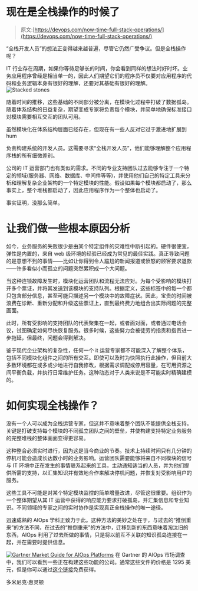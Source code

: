 # 现在是全栈操作的时候了

> 原文:[https://devops.com/now-time-full-stack-operations/](https://devops.com/now-time-full-stack-operations/)

“全栈开发人员”的想法正变得越来越普遍，尽管它仍然广受争议。但是全栈操作呢？

IT 行业存在周期，如果你等待足够长的时间，你会看到同样的想法时好时坏。业务应用程序曾经是相当单一的，因此人们期望它们的程序员不仅要对应用程序的代码和业务逻辑本身有很好的理解，还要对其基础有很好的理解。
![Stacked stones](../Images/f38a2f3dc846ed0a8c5e89b1febcaea6.png)

随着时间的推移，这些基础的不同部分被分离，在模块化过程中打破了数据孤岛。随着体系结构的日益复杂，期望变成专家将负责每个模块，并简单地确保标准接口对模块需要相互交互的团队可用。

虽然模块化在体系结构层面已经存在，但现在有一些人反对它过于激进地扩展到 hum

负责构建系统的开发人员。这需要寻求“全栈开发人员”，他们能够理解整个应用程序栈的所有细微差别。

公司的 IT 运营部门也有类似的需求。不同的专业支持团队过去能够专注于一个特定的领域(服务器、网络、数据库、中间件等等)，并使用他们自己的特定工具来分析和理解复杂企业架构的一个特定模块的性能。假设如果每个模块都启动了，那么事实上，整个堆栈都启动了，因此应用程序作为一个整体也启动了。

事实证明，没那么简单。

# 让我们做一些根本原因分析

如今，业务服务的失败很少是由某个特定组件的灾难性中断引起的。硬件很便宜，弹性是内置的，来自 web 级环境的经验已经成为常见的最佳实践。真正导致问题的是意想不到的事情——比如让你得到令人尴尬的新闻报道或愤怒的顾客要求退款——许多看似小而孤立的问题突然累积成一个大问题。

当这种连锁故障发生时，模块化运营团队和流程无法应对。为每个受影响的模块打开多个票证，并将其发送到该模块的支持队列。根据定义，这些标签中的每一个都只包含部分信息，甚至可能只描述另一个模块中的故障症状。因此，宝贵的时间被浪费在诊断、重新分配和升级这些票证上，直到最终费力地组合出实际问题的完整画面。

此时，所有受影响的支持团队的代表聚集在一起，或者面对面，或者通过电话会议，试图确定如何尽快恢复服务。很多时候，这些努力会被徒劳的指责和指责进一步拖延，但最终，问题会得到解决。

鉴于现代企业架构的复杂性，任何一个 it 运营专家都不可能深入了解整个体系，包括不同模块化组件之间的所有交互。即使可以及时为快照执行此操作，但目前大多数环境都在或多或少地进行自我修改，根据需求调配或停用容量，在可用资源之间平衡负载，并执行日常维护任务。这种动态对于人类来说是不可能实时精确建模的。

# 如何实现全栈操作？

没有一个人可以成为全栈运营专家，但这并不意味着整个团队不能提供全栈支持。关键是打破支持每个模块的不同孤立团队之间的壁垒，并使构建支持特定业务服务的完整堆栈的整体画面变得更容易。

这种整合必须实时进行，因为这是当今商业的节奏。技术上持续时间只有几分钟的停机可能会造成长达数小时的业务影响。运营团队需要能够将来自不同模块的信号与 IT 环境中正在发生的事情联系起来的工具，主动通知适当的人员，并为他们提供所需的支持，以汇集知识并有效地合作来解决停机问题，并恢复对受影响用户的服务。

这些工具不可能是对某个特定模块监控的简单增量改进，尽管这很重要。组织作为一个整体期望从其 IT 运营中获得的响应能力要求打破孤岛，并汇集信息和专业知识。不同领域的专家之间的实时协作是实现真正全栈操作的唯一途径。

迅速成熟的 AIOps 学科正致力于此。这种方法的美妙之处在于，与过去的“推倒重来”的方法不同，在过去的“推倒重来”的方法中，迁移到新的东西意味着淘汰旧的东西，AIOps 利用了过去所做的事情，只是将以前互不关联的知识孤岛连接在一起，并在需要时提供信息。

[![Gartner Market Guide for AIOps Platforms](../Images/345f7042c7b38777f1a6c408ec24bf1d.png)](https://www.moogsoft.com/resources/aiops/guide/gartner-2017-aiops-market-guide) 在 Gartner 的 AIOps 市场调查中，我们可以看到一些正在构建这些功能的公司。通常这些文件的价格是 1295 美元，但是你可以通过[这个链接](https://www.moogsoft.com/resources/aiops/guide/gartner-2017-aiops-market-guide)免费获得。

多米尼克·惠灵顿